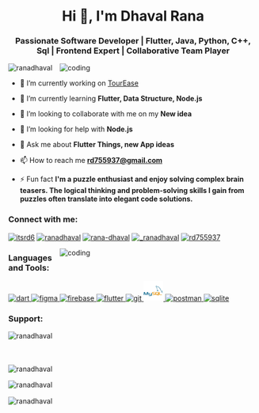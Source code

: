 <h1 align="center">Hi 👋, I'm Dhaval Rana</h1>
<h3 align="center">Passionate Software Developer | Flutter, Java, Python, C++, Sql | Frontend Expert | Collaborative Team Player </h3>


<img align="right" alt="coding" width="400" src="https://user-images.githubusercontent.com/55389276/140866485-8fb1c876-9a8f-4d6a-98dc-08c4981eaf70.gif">


<p align="left"> <img src="https://komarev.com/ghpvc/?username=ranadhaval&label=Profile%20views&color=0e75b6&style=flat" alt="ranadhaval" /> </p>

- 🔭 I’m currently working on [TourEase](https://github.com/ranadhaval/TourEase)

- 🌱 I’m currently learning **Flutter, Data Structure, Node.js**

- 👯 I’m looking to collaborate with me on my **New idea**

- 🤝 I’m looking for help with **Node.js**

- 💬 Ask me about **Flutter Things, new App ideas**

- 📫 How to reach me **rd755937@gmail.com**

- ⚡ Fun fact **I'm a puzzle enthusiast and enjoy solving complex brain teasers. The logical thinking and problem-solving skills I gain from puzzles often translate into elegant code solutions.**

<h3 align="left">Connect with me:</h3>
<p align="left">
<a href="https://twitter.com/itsrd6" target="blank"><img align="center" src="https://raw.githubusercontent.com/rahuldkjain/github-profile-readme-generator/master/src/images/icons/Social/twitter.svg" alt="itsrd6" height="30" width="40" /></a>
<a href="https://linkedin.com/in/ranadhaval" target="blank"><img align="center" src="https://raw.githubusercontent.com/rahuldkjain/github-profile-readme-generator/master/src/images/icons/Social/linked-in-alt.svg" alt="ranadhaval" height="30" width="40" /></a>
<a href="https://stackoverflow.com/users/rana-dhaval" target="blank"><img align="center" src="https://raw.githubusercontent.com/rahuldkjain/github-profile-readme-generator/master/src/images/icons/Social/stack-overflow.svg" alt="rana-dhaval" height="30" width="40" /></a>
<a href="https://instagram.com/_ranadhaval" target="blank"><img align="center" src="https://raw.githubusercontent.com/rahuldkjain/github-profile-readme-generator/master/src/images/icons/Social/instagram.svg" alt="_ranadhaval" height="30" width="40" /></a>
<a href="https://www.hackerrank.com/rd755937" target="blank"><img align="center" src="https://raw.githubusercontent.com/rahuldkjain/github-profile-readme-generator/master/src/images/icons/Social/hackerrank.svg" alt="rd755937" height="30" width="40" /></a>
</p>
<img align="right" alt="coding" width="400" src="https://media.giphy.com/media/qgQUggAC3Pfv687qPC/giphy.gif">
<h3 align="left">Languages and Tools:</h3>
<p align="left"> <a href="https://dart.dev" target="_blank" rel="noreferrer"> <img src="https://www.vectorlogo.zone/logos/dartlang/dartlang-icon.svg" alt="dart" width="40" height="40"/> </a> <a href="https://www.figma.com/" target="_blank" rel="noreferrer"> <img src="https://www.vectorlogo.zone/logos/figma/figma-icon.svg" alt="figma" width="40" height="40"/> </a> <a href="https://firebase.google.com/" target="_blank" rel="noreferrer"> <img src="https://www.vectorlogo.zone/logos/firebase/firebase-icon.svg" alt="firebase" width="40" height="40"/> </a> <a href="https://flutter.dev" target="_blank" rel="noreferrer"> <img src="https://www.vectorlogo.zone/logos/flutterio/flutterio-icon.svg" alt="flutter" width="40" height="40"/> </a> <a href="https://git-scm.com/" target="_blank" rel="noreferrer"> <img src="https://www.vectorlogo.zone/logos/git-scm/git-scm-icon.svg" alt="git" width="40" height="40"/> </a> <a href="https://www.mysql.com/" target="_blank" rel="noreferrer"> <img src="https://raw.githubusercontent.com/devicons/devicon/master/icons/mysql/mysql-original-wordmark.svg" alt="mysql" width="40" height="40"/> </a> <a href="https://postman.com" target="_blank" rel="noreferrer"> <img src="https://www.vectorlogo.zone/logos/getpostman/getpostman-icon.svg" alt="postman" width="40" height="40"/> </a> <a href="https://www.sqlite.org/" target="_blank" rel="noreferrer"> <img src="https://www.vectorlogo.zone/logos/sqlite/sqlite-icon.svg" alt="sqlite" width="40" height="40"/> </a> </p>

<h3 align="left">Support:</h3>



<p><a href="https://www.buymeacoffee.com/ranadhaval"> <img align="left" src="https://cdn.buymeacoffee.com/buttons/v2/default-yellow.png" height="50" width="210" alt="ranadhaval" /></a></p><br><br>

</br>



<p>  <img align="center" src="https://github-readme-stats.vercel.app/api/top-langs?username=ranadhaval&show_icons=true&locale=en&layout=compact" alt="ranadhaval" /></p>
<p><img align="center" src="https://github-readme-stats.vercel.app/api?username=ranadhaval&show_icons=true&locale=en" alt="ranadhaval" /></p>  


<p><img align="center" src="https://github-readme-streak-stats.herokuapp.com/?user=ranadhaval&" alt="ranadhaval" /></p>
